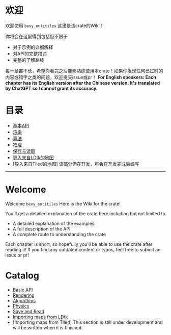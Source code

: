 # 欢迎

欢迎使用 `bevy_entitiles` 这里是该crate的Wiki！

你将会在这里得到包括但不限于
- 对于示例的详细解释
- 对API的完整描述
- 完整的了解路线

每一章都不长，希望你看完之后能够熟练使用本crate！如果你发现任何已过时的内容或错字之类的问题，欢迎提交issue或pr！
**For English speakers: Each chapter has its English version after the Chinese version. It's translated by ChatGPT so I cannot grant its accuracy.**

# 目录
- [基本API](./chapter01_basic.md)
- [渲染](./chapter02_rendering.md)
- [算法](./chapter03_algorithms.md)
- [物理](./chapter04_physics.md)
- [保存与读取](./chapter05_serializing.md)
- [导入来自LDtk的地图](./chapter06_ldtk_import.md)
- [导入来自Tiled的地图] 该部分仍在开发，将会在开发完成后编写

<hr>

# Welcome

Welcome `bevy_entitiles` Here is the Wiki for the crate!

You'll get a detailed explanation of the crate here including but not limited to
- A detailed explanation of the examples
- A full description of the API
- A complete route to understanding the crate

Each chapter is short, so hopefully you'll be able to use the crate after reading it! If you find any outdated content or typos, feel free to submit an issue or pr!

# Catalog
- [Basic API](./chapter01_basic.md)
- [Rendering](./chapter02_rendering.md)
- [Algorithms](./chapter03_algorithms.md)
- [Physics](./chapter04_physics.md)
- [Save and Read](./chapter05_serializing.md)
- [Importing maps from LDtk](./chapter06_ldtk_import.md)
- [Importing maps from Tiled] This section is still under development and will be written when it is finished.
